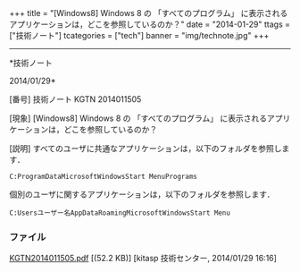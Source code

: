 ﻿+++
title = "[Windows8] Windows 8 の 「すべてのプログラム」 に表示されるアプリケーションは，どこを参照しているのか？"
date = "2014-01-29"
ttags = ["技術ノート"]
tcategories = ["tech"]
banner = "img/technote.jpg"
+++

-----------------------------------------------------------------------------------------------------------------------------

*技術ノート

2014/01/29*


[番号]
技術ノート KGTN 2014011505

[現象]
[Windows8] Windows 8 の 「すべてのプログラム」
に表示されるアプリケーションは，どこを参照しているのか？

[説明]
すべてのユーザに共通なアプリケーションは，以下のフォルダを参照します．

    C:ProgramDataMicrosoftWindowsStart MenuPrograms

個別のユーザに関するアプリケーションは，以下のフォルダを参照します．

    C:Usersユーザー名AppDataRoamingMicrosoftWindowsStart Menu


### ファイル

 
 


[KGTN2014011505.pdf](http://techreport.kitasp.net/attachments/download/1486/KGTN2014011505.pdf)
 [(52.2 KB)] [kitasp 技術センター, 2014/01/29
16:16]


 


 

